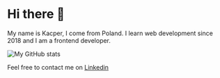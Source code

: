 <!-- ![Banner](../assets/banner.png?raw=true) -->

# Hi there 👋
My name is Kacper, I come from Poland. I learn web development since 2018 and I am a frontend developer.

![My GitHub stats](https://github-readme-stats.vercel.app/api?username=nemmtor&show_icons=true&theme=dracula&count_private=true)


Feel free to contact me on [Linkedin](https://www.linkedin.com/in/kacper-witas-3a70a617b/)
